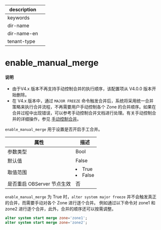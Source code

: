 |description||
|---|---|
|keywords||
|dir-name||
|dir-name-en||
|tenant-type||

# enable_manual_merge

<main id="notice" type='explain'>
<h4>说明</h4>
<ul><li>由于V4.x 版本不再支持手动控制合并的执行顺序，该配置项从 V4.0.0 版本开始删除。</li>
<li>在 V4.x 版本中，通过 <code>MAJOR FREEZE</code> 命令触发合并后，系统将采用统一合并策略来执行合并流程，不再需要用户手动控制各个 Zone 的合并顺序。如果在合并过程中出现错误，可以参考手动控制合并文档进行处理。有关手动控制合并的详细操作，参见 <a href="../../../200.system-management/500.manage-data-storage/200.merge-management/500.manually-control-a-merge.md">手动控制合并</a>。</li></ul>
</main>

`enable_manual_merge` 用于设置是否开启手工合并。

|      **属性**      |                                                 **描述**                                                 |
|------------------|--------------------------------------------------------------------------------------------------------|
| 参数类型             |  Bool                                                                                                   |
| 默认值              | False                                                                                                  |
| 取值范围             | </li><li> True   </li><li> False    |
| 是否重启 OBServer 节点生效 | 否                                                                                                      |

`enable_manual_merge` 为 True 时，`alter system major freeze` 并不会触发真正的合并，而需要手动对各个 Zone 进行逐个合并。
例如通过以下命令对 zone1 和 zone2 进行逐个合并，此外，合并的顺序还可以按需调整。

```sql
alter system start merge zone='zone1'; 
alter system start merge zone='zone2'; 
```
